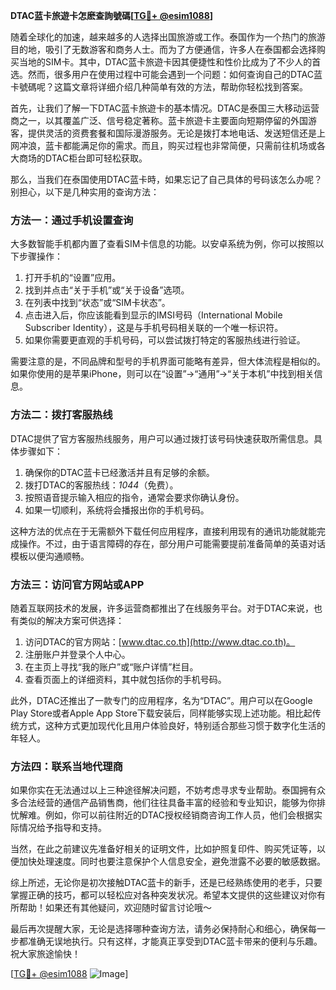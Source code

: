 **DTAC蓝卡旅遊卡怎麽查詢號碼[[TG💪+ @esim1088](https://t.me/s/esim1088)]**

随着全球化的加速，越来越多的人选择出国旅游或工作。泰国作为一个热门的旅游目的地，吸引了无数游客和商务人士。而为了方便通信，许多人在泰国都会选择购买当地的SIM卡。其中，DTAC蓝卡旅遊卡因其便捷性和性价比成为了不少人的首选。然而，很多用户在使用过程中可能会遇到一个问题：如何查询自己的DTAC蓝卡號碼呢？这篇文章将详细介绍几种简单有效的方法，帮助你轻松找到答案。

首先，让我们了解一下DTAC蓝卡旅遊卡的基本情况。DTAC是泰国三大移动运营商之一，以其覆盖广泛、信号稳定著称。蓝卡旅遊卡主要面向短期停留的外国游客，提供灵活的资费套餐和国际漫游服务。无论是拨打本地电话、发送短信还是上网冲浪，蓝卡都能满足你的需求。而且，购买过程也非常简便，只需前往机场或各大商场的DTAC柜台即可轻松获取。

那么，当我们在泰国使用DTAC蓝卡時，如果忘记了自己具体的号码该怎么办呢？别担心，以下是几种实用的查询方法：

### 方法一：通过手机设置查询

大多数智能手机都内置了查看SIM卡信息的功能。以安卓系统为例，你可以按照以下步骤操作：
1. 打开手机的“设置”应用。
2. 找到并点击“关于手机”或“关于设备”选项。
3. 在列表中找到“状态”或“SIM卡状态”。
4. 点击进入后，你应该能看到显示的IMSI号码（International Mobile Subscriber Identity），这是与手机号码相关联的一个唯一标识符。
5. 如果你需要更直观的手机号码，可以尝试拨打特定的客服热线进行验证。

需要注意的是，不同品牌和型号的手机界面可能略有差异，但大体流程是相似的。如果你使用的是苹果iPhone，则可以在“设置”->“通用”->“关于本机”中找到相关信息。

### 方法二：拨打客服热线

DTAC提供了官方客服热线服务，用户可以通过拨打该号码快速获取所需信息。具体步骤如下：
1. 确保你的DTAC蓝卡已经激活并且有足够的余额。
2. 拨打DTAC的客服热线：*1044*（免费）。
3. 按照语音提示输入相应的指令，通常会要求你确认身份。
4. 如果一切顺利，系统将会播报出你的手机号码。

这种方法的优点在于无需额外下载任何应用程序，直接利用现有的通讯功能就能完成操作。不过，由于语言障碍的存在，部分用户可能需要提前准备简单的英语对话模板以便沟通顺畅。

### 方法三：访问官方网站或APP

随着互联网技术的发展，许多运营商都推出了在线服务平台。对于DTAC来说，也有类似的解决方案可供选择：
1. 访问DTAC的官方网站：[www.dtac.co.th](http://www.dtac.co.th)。
2. 注册账户并登录个人中心。
3. 在主页上寻找“我的账户”或“账户详情”栏目。
4. 查看页面上的详细资料，其中就包括你的手机号码。

此外，DTAC还推出了一款专门的应用程序，名为“DTAC”。用户可以在Google Play Store或者Apple App Store下载安装后，同样能够实现上述功能。相比起传统方式，这种方式更加现代化且用户体验良好，特别适合那些习惯于数字化生活的年轻人。

### 方法四：联系当地代理商

如果你实在无法通过以上三种途径解决问题，不妨考虑寻求专业帮助。泰国拥有众多合法经营的通信产品销售商，他们往往具备丰富的经验和专业知识，能够为你排忧解难。例如，你可以前往附近的DTAC授权经销商咨询工作人员，他们会根据实际情况给予指导和支持。

当然，在此之前建议先准备好相关的证明文件，比如护照复印件、购买凭证等，以便加快处理速度。同时也要注意保护个人信息安全，避免泄露不必要的敏感数据。

综上所述，无论你是初次接触DTAC蓝卡的新手，还是已经熟练使用的老手，只要掌握正确的技巧，都可以轻松应对各种突发状况。希望本文提供的这些建议对你有所帮助！如果还有其他疑问，欢迎随时留言讨论哦～

最后再次提醒大家，无论是选择哪种查询方法，请务必保持耐心和细心，确保每一步都准确无误地执行。只有这样，才能真正享受到DTAC蓝卡带来的便利与乐趣。祝大家旅途愉快！

[[TG💪+ @esim1088](https://t.me/s/esim1088) ![Image](https://i.postimg.cc/4NQfJmqS/Snipaste-2025-05-13-00-14-12.png)]
